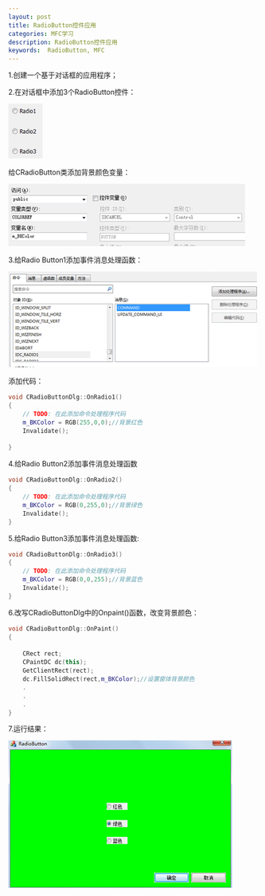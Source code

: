 ```yaml
---
layout: post 
title: RadioButton控件应用
categories: MFC学习
description: RadioButton控件应用
keywords:  RadioButton, MFC
---
```


1.创建一个基于对话框的应用程序；

2.在对话框中添加3个RadioButton控件：

![](/images/posts/MFC/36.png)

给CRadioButton类添加背景颜色变量：

![](/images/posts/MFC/37.png)

3.给Radio Button1添加事件消息处理函数：

![](/images/posts/MFC/38.png)

添加代码：

```cpp
void CRadioButtonDlg::OnRadio1()
{
	// TODO: 在此添加命令处理程序代码
	m_BKColor = RGB(255,0,0);//背景红色
	Invalidate();

}
```

4.给Radio Button2添加事件消息处理函数

```cpp
void CRadioButtonDlg::OnRadio2()
{
	// TODO: 在此添加命令处理程序代码
	m_BKColor = RGB(0,255,0);//背景绿色
	Invalidate();
}
```

5.给Radio Button3添加事件消息处理函数:

```cpp
void CRadioButtonDlg::OnRadio3()
{
	// TODO: 在此添加命令处理程序代码
	m_BKColor = RGB(0,0,255);//背景蓝色
	Invalidate();
}
```

6.改写CRadioButtonDlg中的Onpaint()函数，改变背景颜色：

```cpp
void CRadioButtonDlg::OnPaint()
{

	CRect rect;
	CPaintDC dc(this);
	GetClientRect(rect);
	dc.FillSolidRect(rect,m_BKColor);//设置窗体背景颜色
	.
	.
	.
}
```

7.运行结果：

![](/images/posts/MFC/39.png)